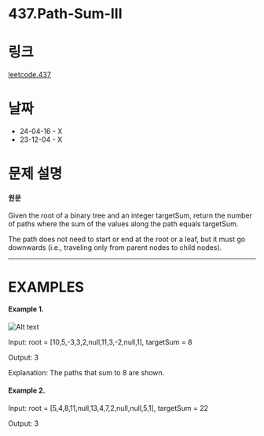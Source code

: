 # 437.Path-Sum-III

# 링크
[leetcode.437](https://leetcode.com/problems/path-sum-iii/?envType=study-plan-v2&envId=leetcode-75)

# 날짜
* 24-04-16 - X
* 23-12-04 - X

# 문제 설명
#### 원문


Given the root of a binary tree and an integer targetSum, return the number of paths where the sum of the values along the path equals targetSum.


The path does not need to start or end at the root or a leaf, but it must go downwards (i.e., traveling only from parent nodes to child nodes).


***


# EXAMPLES
#### Example 1.


![Alt text](https://assets.leetcode.com/uploads/2021/04/09/pathsum3-1-tree.jpg)


Input: root = [10,5,-3,3,2,null,11,3,-2,null,1], targetSum = 8


Output: 3


Explanation: The paths that sum to 8 are shown.


#### Example 2.


Input: root = [5,4,8,11,null,13,4,7,2,null,null,5,1], targetSum = 22


Output: 3

